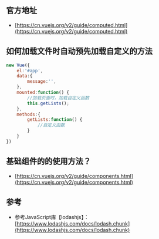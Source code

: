 ## 官方地址
- [https://cn.vuejs.org/v2/guide/computed.html](https://cn.vuejs.org/v2/guide/computed.html)

## 如何加载文件时自动预先加载自定义的方法
```javascript
new Vue({
    el:'#app',
    data:{
        message:'',
    },
    mounted:function() {
        //加载页面时，加载自定义函数
        this.getLists();
    },
    methods:{
        getLists:function() {
            //自定义函数
        }
    }   
})
```
## 基础组件的的使用方法？
- [https://cn.vuejs.org/v2/guide/components.html](https://cn.vuejs.org/v2/guide/components.html)

## 参考
- 参考JavaScript库【lodashjs】：[https://www.lodashjs.com/docs/lodash.chunk](https://www.lodashjs.com/docs/lodash.chunk)